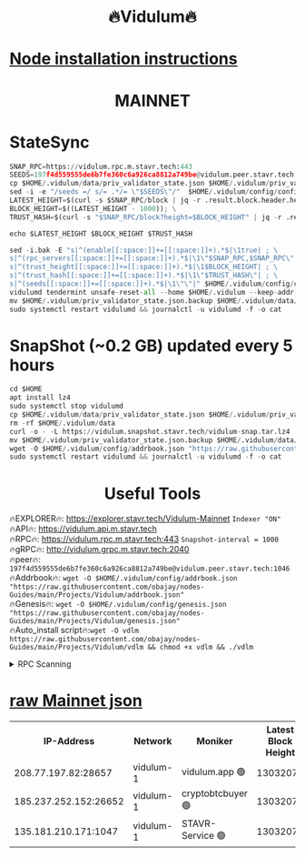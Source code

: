 <h1 align="center"> 🔥Vidulum🔥</h1>

[Node installation instructions](https://github.com/obajay/nodes-Guides/tree/main/Projects/Vidulum)
=
<h1 align="center"> MAINNET</h1>

# StateSync
```python
SNAP_RPC=https://vidulum.rpc.m.stavr.tech:443
SEEDS=197f4d559555de6b7fe360c6a926ca8812a749be@vidulum.peer.stavr.tech:1046
cp $HOME/.vidulum/data/priv_validator_state.json $HOME/.vidulum/priv_validator_state.json.backup
sed -i -e "/seeds =/ s/= .*/= \"$SEEDS\"/"  $HOME/.vidulum/config/config.toml
LATEST_HEIGHT=$(curl -s $SNAP_RPC/block | jq -r .result.block.header.height); \
BLOCK_HEIGHT=$((LATEST_HEIGHT - 1000)); \
TRUST_HASH=$(curl -s "$SNAP_RPC/block?height=$BLOCK_HEIGHT" | jq -r .result.block_id.hash)

echo $LATEST_HEIGHT $BLOCK_HEIGHT $TRUST_HASH

sed -i.bak -E "s|^(enable[[:space:]]+=[[:space:]]+).*$|\1true| ; \
s|^(rpc_servers[[:space:]]+=[[:space:]]+).*$|\1\"$SNAP_RPC,$SNAP_RPC\"| ; \
s|^(trust_height[[:space:]]+=[[:space:]]+).*$|\1$BLOCK_HEIGHT| ; \
s|^(trust_hash[[:space:]]+=[[:space:]]+).*$|\1\"$TRUST_HASH\"| ; \
s|^(seeds[[:space:]]+=[[:space:]]+).*$|\1\"\"|" $HOME/.vidulum/config/config.toml
vidulumd tendermint unsafe-reset-all --home $HOME/.vidulum --keep-addr-book
mv $HOME/.vidulum/priv_validator_state.json.backup $HOME/.vidulum/data/priv_validator_state.json
sudo systemctl restart vidulumd && journalctl -u vidulumd -f -o cat
```
# SnapShot (~0.2 GB) updated every 5 hours
```python
cd $HOME
apt install lz4
sudo systemctl stop vidulumd
cp $HOME/.vidulum/data/priv_validator_state.json $HOME/.vidulum/priv_validator_state.json.backup
rm -rf $HOME/.vidulum/data
curl -o - -L https://vidulum.snapshot.stavr.tech/vidulum-snap.tar.lz4 | lz4 -c -d - | tar -x -C $HOME/.vidulum --strip-components 2
mv $HOME/.vidulum/priv_validator_state.json.backup $HOME/.vidulum/data/priv_validator_state.json
wget -O $HOME/.vidulum/config/addrbook.json "https://raw.githubusercontent.com/obajay/nodes-Guides/main/Projects/Vidulum/addrbook.json"
sudo systemctl restart vidulumd && journalctl -u vidulumd -f -o cat
```

 <h1 align="center"> Useful Tools</h1>

🔥EXPLORER🔥:     https://explorer.stavr.tech/Vidulum-Mainnet        `Indexer "ON"` \
🔥API🔥:          https://vidulum.api.m.stavr.tech \
🔥RPC🔥:          https://vidulum.rpc.m.stavr.tech:443              `Snapshot-interval = 1000` \
🔥gRPC🔥:         http://vidulum.grpc.m.stavr.tech:2040 \
🔥peer🔥:         `197f4d559555de6b7fe360c6a926ca8812a749be@vidulum.peer.stavr.tech:1046` \
🔥Addrbook🔥:  `wget -O $HOME/.vidulum/config/addrbook.json "https://raw.githubusercontent.com/obajay/nodes-Guides/main/Projects/Vidulum/addrbook.json"` \
🔥Genesis🔥:  `wget -O $HOME/.vidulum/config/genesis.json "https://raw.githubusercontent.com/obajay/nodes-Guides/main/Projects/Vidulum/genesis.json"` \
🔥Auto_install script🔥:`wget -O vdlm https://raw.githubusercontent.com/obajay/nodes-Guides/main/Projects/Vidulum/vdlm && chmod +x vdlm && ./vdlm`

<details>
<summary>RPC Scanning</summary>

<h2 align="center"> We scan nodes in real time every 4 hours. And we provide the final result of RPC endpoints.
We cannot influence the operation of these nodes in any way. </h2>


```python
If Voting Power is higher than 0 --> then the Node is a validator of the network and may be subject to attack and be a potential threat to the chain.
```
```python
We marked such validators with a red symbol
```

</details>

[raw Mainnet json](https://rpc-check.vidulum.stavr.tech/vidulum/rpc-vidulum-result.json)
=



<table><tr><th>IP-Address</th><th>Network</th><th>Moniker</th><th>Latest Block Height</th><th>Earliest Block Height</th><th>Catching Up</th><th>Tx Index</th><th>Voting Power</th><th>Scan Time</th></tr><tr><td>208.77.197.82:28657</td><td>vidulum-1</td><td>vidulum.app 🟢</td><td>13032072</td><td>8679101</td><td>False</td><td>on</td><td>0</td><td>2024-03-24T20:35:00.371140556UTC</td></tr><tr><td>185.237.252.152:26652</td><td>vidulum-1</td><td>cryptobtcbuyer 🟢</td><td>13032074</td><td>9758001</td><td>False</td><td>on</td><td>0</td><td>2024-03-24T20:35:13.307307605UTC</td></tr><tr><td>135.181.210.171:1047</td><td>vidulum-1</td><td>STAVR-Service 🟢</td><td>13032073</td><td>13029001</td><td>False</td><td>on</td><td>0</td><td>2024-03-24T20:35:06.850813834UTC</td></tr></table>
